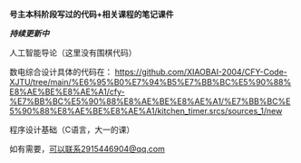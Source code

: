 **号主本科阶段写过的代码+相关课程的笔记课件**

***持续更新中***

人工智能导论（这里没有围棋代码）

数电综合设计具体的代码在： https://github.com/XIAOBAI-2004/CFY-Code-XJTU/tree/main/%E6%95%B0%E7%94%B5%E7%BB%BC%E5%90%88%E8%AE%BE%E8%AE%A1/cfy-%E7%BB%BC%E5%90%88%E8%AE%BE%E8%AE%A1/%E7%BB%BC%E5%90%88%E8%AE%BE%E8%AE%A1/kitchen_timer.srcs/sources_1/new


程序设计基础（C语言，大一的课）

如有需要，可以联系2915446904@qq.com
